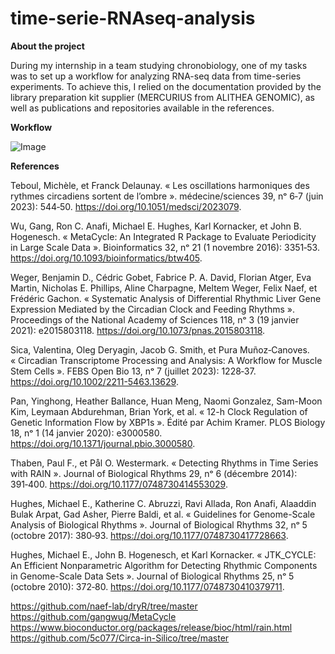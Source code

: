 # time-serie-RNAseq-analysis

**About the project**

During my internship in a team studying chronobiology, one of my tasks was to set up a workflow for analyzing RNA-seq data from time-series experiments. To achieve this, I relied on the documentation provided by the library preparation kit supplier (MERCURIUS from ALITHEA GENOMIC), as well as publications and repositories available in the references.

**Workflow**


![Image](https://github.com/user-attachments/assets/7c41895f-0e3b-42f0-87f0-603642114655)

**References** 

Teboul, Michèle, et Franck Delaunay. « Les oscillations harmoniques des rythmes circadiens sortent de l’ombre ». médecine/sciences 39, nᵒ 6‑7 (juin 2023): 544‑50. https://doi.org/10.1051/medsci/2023079.

Wu, Gang, Ron C. Anafi, Michael E. Hughes, Karl Kornacker, et John B. Hogenesch. « MetaCycle: An Integrated R Package to Evaluate Periodicity in Large Scale Data ». Bioinformatics 32, nᵒ 21 (1 novembre 2016): 3351‑53. https://doi.org/10.1093/bioinformatics/btw405.

Weger, Benjamin D., Cédric Gobet, Fabrice P. A. David, Florian Atger, Eva Martin, Nicholas E. Phillips, Aline Charpagne, Meltem Weger, Felix Naef, et Frédéric Gachon. « Systematic Analysis of Differential Rhythmic Liver Gene Expression Mediated by the Circadian Clock and Feeding Rhythms ». Proceedings of the National Academy of Sciences 118, nᵒ 3 (19 janvier 2021): e2015803118. https://doi.org/10.1073/pnas.2015803118.

Sica, Valentina, Oleg Deryagin, Jacob G. Smith, et Pura Muñoz‐Canoves. « Circadian Transcriptome Processing and Analysis: A Workflow for Muscle Stem Cells ». FEBS Open Bio 13, nᵒ 7 (juillet 2023): 1228‑37. https://doi.org/10.1002/2211-5463.13629.

Pan, Yinghong, Heather Ballance, Huan Meng, Naomi Gonzalez, Sam-Moon Kim, Leymaan Abdurehman, Brian York, et al. « 12-h Clock Regulation of Genetic Information Flow by XBP1s ». Édité par Achim Kramer. PLOS Biology 18, nᵒ 1 (14 janvier 2020): e3000580. https://doi.org/10.1371/journal.pbio.3000580.

Thaben, Paul F., et Pål O. Westermark. « Detecting Rhythms in Time Series with RAIN ». Journal of Biological Rhythms 29, nᵒ 6 (décembre 2014): 391‑400. https://doi.org/10.1177/0748730414553029.

Hughes, Michael E., Katherine C. Abruzzi, Ravi Allada, Ron Anafi, Alaaddin Bulak Arpat, Gad Asher, Pierre Baldi, et al. « Guidelines for Genome-Scale Analysis of Biological Rhythms ». Journal of Biological Rhythms 32, nᵒ 5 (octobre 2017): 380‑93. https://doi.org/10.1177/0748730417728663.

Hughes, Michael E., John B. Hogenesch, et Karl Kornacker. « JTK_CYCLE: An Efficient Nonparametric Algorithm for Detecting Rhythmic Components in Genome-Scale Data Sets ». Journal of Biological Rhythms 25, nᵒ 5 (octobre 2010): 372‑80. https://doi.org/10.1177/0748730410379711.


https://github.com/naef-lab/dryR/tree/master
https://github.com/gangwug/MetaCycle
https://www.bioconductor.org/packages/release/bioc/html/rain.html
https://github.com/5c077/Circa-in-Silico/tree/master

